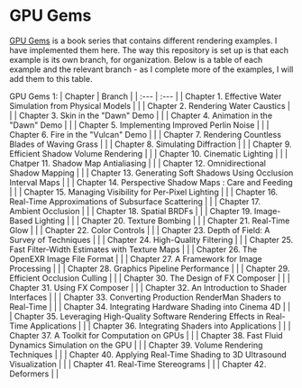 # GPU Gems
[GPU Gems](https://developer.nvidia.com/gpugems/gpugems/contributors) is a book series that contains different rendering examples. I have implemented them here. The way this repository is set up is that each example is its own branch, for organization. Below is a table of each example and the relevant branch - as I complete more of the examples, I will add them to this table.

GPU Gems 1:
| Chapter | Branch |
| :--- | :--- |
| Chapter 1. Effective Water Simulation from Physical Models | |
| Chapter 2. Rendering Water Caustics | |
| Chapter 3. Skin in the "Dawn" Demo | |
| Chapter 4. Animation in the "Dawn" Demo | |
| Chapter 5. Implementing Improved Perlin Noise | |
| Chapter 6. Fire in the "Vulcan" Demo | |
| Chapter 7. Rendering Countless Blades of Waving Grass | |
| Chapter 8. Simulating Diffraction | |
| Chapter 9. Efficient Shadow Volume Rendering | |
| Chapter 10. Cinematic Lighting | |
| Chatper 11. Shadow Map Antialiasing | |
| Chapter 12. Omnidirectional Shadow Mapping | |
| Chapter 13. Generating Soft Shadows Using Occlusion Interval Maps | |
| Chapter 14. Perspective Shadow Maps : Care and Feeding | |
| Chapter 15. Managing Visibility for Per-Pixel Lighting | |
| Chapter 16. Real-Time Approximations of Subsurface Scattering | |
| Chapter 17. Ambient Occlusion | | 
| Chapter 18. Spatial BRDFs | |
| Chapter 19. Image-Based Lighting | |
| Chapter 20. Texture Bombing | |
| Chapter 21. Real-Time Glow | |
| Chapter 22. Color Controls | |
| Chapter 23. Depth of Field: A Survey of Techniques | |
| Chapter 24. High-Quality Filtering | |
| Chapter 25. Fast Filter-Width Estimates with Texture Maps | |
| Chapter 26. The OpenEXR Image File Format | |
| Chapter 27. A Framework for Image Processing | |
| Chapter 28. Graphics Pipeline Performance | |
| Chapter 29. Efficient Occlusion Culling | |
| Chapter 30. The Design of FX Composer | |
| Chapter 31. Using FX Composer | |
| Chapter 32. An Introduction to Shader Interfaces | |
| Chapter 33. Converting Production RenderMan Shaders to Real-Time | |
| Chapter 34. Integrating Hardware Shading into Cinema 4D | |
| Chapter 35. Leveraging High-Quality Software Rendering Effects in Real-Time Applications | |
| Chapter 36. Integrating Shaders into Applications | |
| Chapter 37. A Toolkit for Computation on GPUs | |
| Chapter 38. Fast Fluid Dynamics Simulation on the GPU | |
| Chapter 39. Volume Rendering Techniques | |
| Chapter 40. Applying Real-Time Shading to 3D Ultrasound Visualization | |
| Chapter 41. Real-Time Stereograms | |
| Chapter 42. Deformers | |
